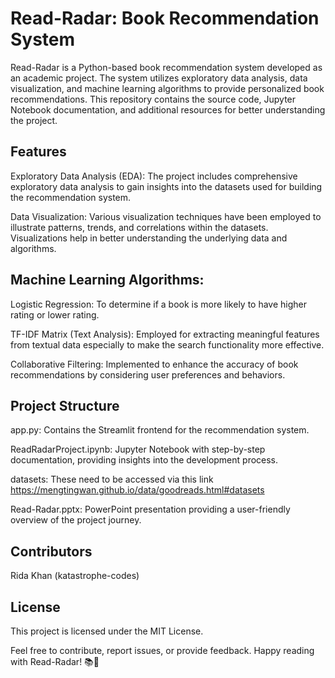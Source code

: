 # Read-Radar: Book Recommendation System
Read-Radar is a Python-based book recommendation system developed as an academic project. The system utilizes exploratory data analysis, data visualization, and machine learning algorithms to provide personalized book recommendations. This repository contains the source code, Jupyter Notebook documentation, and additional resources for better understanding the project.

## Features
Exploratory Data Analysis (EDA): The project includes comprehensive exploratory data analysis to gain insights into the datasets used for building the recommendation system.

Data Visualization: Various visualization techniques have been employed to illustrate patterns, trends, and correlations within the datasets. Visualizations help in better understanding the underlying data and algorithms.

## Machine Learning Algorithms:
Logistic Regression: To determine if a book is more likely to have higher rating or lower rating.

TF-IDF Matrix (Text Analysis): Employed for extracting meaningful features from textual data especially to make the search functionality more effective.

Collaborative Filtering: Implemented to enhance the accuracy of book recommendations by considering user preferences and behaviors.

## Project Structure
app.py: Contains the Streamlit frontend for the recommendation system.

ReadRadarProject.ipynb: Jupyter Notebook with step-by-step documentation, providing insights into the development process.

datasets: These need to be accessed via this link https://mengtingwan.github.io/data/goodreads.html#datasets

Read-Radar.pptx: PowerPoint presentation providing a user-friendly overview of the project journey.


## Contributors
Rida Khan (katastrophe-codes)

## License
This project is licensed under the MIT License.

Feel free to contribute, report issues, or provide feedback. Happy reading with Read-Radar! 📚🚀
